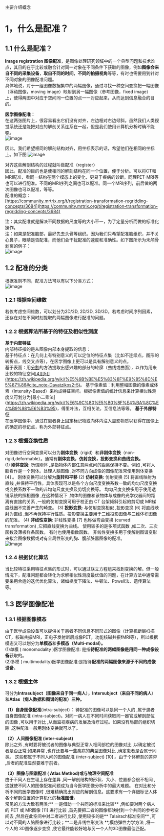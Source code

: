 主要介绍概念

# 1，什么是配准？
## 1.1 什么是配准？
**Image registration 图像配准**，是图像处理研究领域中的一个典型问题和技术难点，其目的在于比较或融合针对同一对象在不同条件下获取的图像，例如**图像会来自不同的采集设备**，**取自不同的时间**，**不同的拍摄视角**等等，有时也需要用到针对不同对象的图像配准问题。  
具体地说，对于一组图像数据集中的两幅图像，通过寻找一种空间变换把一幅图像（浮动图像，moving image）映射到另一幅图像（参考图像，fixed image）上，使得两图中对应于空间同一位置的点一一对应起来，从而达到信息融合的目的。

**医学图像配准：**  
在这两张图片上，很容易看出它们没有对齐，左边相对右边倾斜，虽然我们人类视觉系统还是能把对应的解剖关系连系在一起，但是我们使用计算机分析时确不能够。  
![image](https://github.com/Alexa2077/Preprocessing-of-stroke-MRI-data/assets/59952693/557bd561-76f8-442d-a2d2-8b43d6e6d32a)

因此，我们希望相同的解剖结构对齐，用坐标表示的话，希望他们在相同的坐标上。如下图
![image](https://github.com/Alexa2077/Preprocessing-of-stroke-MRI-data/assets/59952693/832d48ed-47af-4612-9c53-2443c6390773)

对齐这些解剖结构的过程就叫做配准（register）  
因此，配准的目的也是使相同的解剖结构在同一个位置，便于分析。可以将CT和MRI配准，看同一结构在两个模态上的变化，更易于疾病的诊断。同理PET-MRI等也可以进行配准。不同的MRI序列之间也可以配准。同一个MRI序列，前后做的两次图像也可以配准，等等。  
配准的概念：  
[https://community.mrtrix.org/t/registration-transformation-regridding-concepts/3684](https://community.mrtrix.org/t/registration-transformation-regridding-concepts/3684)

注：其实配准就是解决不同数据的尺度等的大小不一，为了定量分析而做的标准化操作。  
注：如果是配准脑部，最好先去头骨等组织。因为我们只希望配准脑组织，并不关心鼻子，眼睛是否配准，而他们会干扰配准的速度和准确性。如下图所示为未颅骨剥离的例子：  
![image](https://github.com/Alexa2077/Preprocessing-of-stroke-MRI-data/assets/59952693/d2f2e2dd-e99a-4c43-9580-58d3aed8d323)
  
## 1.2 配准的分类  
根据准则不同，配准方法可以有以下分类方式：  
![image](https://github.com/Alexa2077/Preprocessing-of-stroke-MRI-data/assets/59952693/e0d37909-775b-45f4-964c-aca6901f2d4b)
  
### 1.2.1 根据空间维数  
若仅考虑空间维数，可以划分为2D/2D, 2D/3D, 3D/3D。若考虑时间序列因素，还存在对在不同时刻提取的两幅图像进行配准的问题。  
### 1.2.2 根据算法所基于的特征及相似性测度
**基于内部特征**  
内部特征指的是从图像内部本身提取的信息：  
基于特征点：在几何上有特别意义的可以定位的特征点集（比如不连续点，图形的转折点，线交叉点等），在医学图像上更可以是具有解剖意义的点。  
基于表面：用[分割](https://zh.wikipedia.org/wiki/%E5%9B%BE%E5%83%8F%E5%88%86%E5%89%B2)的方法提取出感兴趣的部分的轮廓（曲线或曲面），以作为用来比较的特征空间[[4][[5]] 
 (https://zh.wikipedia.org/wiki/%E5%9B%BE%E5%83%8F%E9%85%8D%E5%87%86#cite_note-Davatzikos2-5)](https://zh.wikipedia.org/wiki/%E5%9B%BE%E5%83%8F%E9%85%8D%E5%87%86#cite_note-Davatzikos-4)。
基于像素值：利用整幅图像的像素或体素（Intensity-Based）来构成特征空间。根据像素值的统计信息来计算相似性测度又可划分为[最小二乘法] 
 (https://zh.wikipedia.org/wiki/%E6%9C%80%E5%B0%8F%E4%BA%8C%E4%B9%98%E6%B3%95)，傅里叶法，互相关法，互信息法等等。
**基于外部特征**  
在医学图像中，通过在患者身上固定标记物或向体内注入显影物质以获得在图像上的确定的标记点，称为外部特征点。  


### 1.2.3 根据变换性质  
对图像进行空间变换可以分为**刚体变换**（rigid）和**非刚体变换**（non-rigid,deformable）。通常有**刚体变换，仿射变换，投影变换和曲线变换。**  
 (1) **刚体变换**: 所谓刚体 ,是指物体内部任意两点间的距离保持不变。例如 ,可将人脑看作是一个刚体。处理人脑图像 ,对不同方向成像的图像配准常使用刚体变换 [4] 。 刚体变换可以分解为**旋转和平移**
 (2) **仿射变换:** 仿射变换 [5] 将直线映射为直线 ,并保持平行性。具体表现可以是各个方向尺度变换系数一致的均匀尺度变换或变换系数不一致的非均匀尺度变换及剪切变换等。 均匀尺度变换多用于使用透镜系统的照相图像 ,在这种情况下 ,物体的图像和该物体与成像的光学仪器间的距离有直接的关系 ,一般的仿射变换可用于校正由 CT 台架倾斜引起的剪切或 MR梯度线圈不完善产生的畸变。
 (3) **投影变换**: 与仿射变换相似 ,投影变换 [6] 将直线映射为直线 ,但不再保持平行性质。投影变换主要用于二维投影图像与三维体积图像的配准。
 (4) **非线性变换**: 非线性变换 [7] 也称做弯曲变换 (curved transformation) ,它把直线变换为曲线。 使用较多的是多项式函数 ,如二次、三次函数及薄板样条函数。 有时也使用指数函数。 非线性变换多用于使解剖图谱变形来拟合图像数据或对有全局性形变的胸、腹部脏器图像的配准。  
![image](https://github.com/Alexa2077/Preprocessing-of-stroke-MRI-data/assets/59952693/edfdc9e8-b89a-4b05-b9bf-0f479db6f29a)


### 1.2.4 根据优化算法
当比较特征采用特征点集的形式时，可以通过联立方程组来找到变换的解。但一般情况下，配准问题都会转化为求解相似性测度最优值的问题，在计算方法中通常需要采用合适的迭代优化算法，诸如梯度下降法、牛顿法、Powell法、遗传算法等。
## 1.3 医学图像配准
### 1.3.1 根据图像模态
由于医学成像设备可以提供关于患者不同信息不同形式的图像（计算机断层扫描CT，核磁共振MRI，正电子发射断层成像PET，功能核磁共振fMRI等），所以根据模态又可以划分为**单模态**和**多模态（Multi-modal）。**  
  (1)单模 ( monomodality )医学图像配准: 是指**待配准的两幅图像是用同一种成像设备**获取的。  
  (2)多模 ( multimodality)医学图像配准:是指待**配准的两幅图像来源于不同的成像设备**。  

### 1.3.2 根据主体    
可分为**Intrasubject（图像来自于同一病人**）**，Intersubject（来自不同的病人**）和**Atlas（病人数据和图谱的配准）三种。**  

**（1）自身图像配准**(intra-subject)**：**
待配准的图像可以是同一个人的 ,属于患者自身图像配准 (intra-subject)。对同一病人在不同时间获取同一器官或解剖部位的图像 ,可以用于对比 ,从而监视疾病的发展及治疗过程。如果没有局部的组织切除 ,这种配准一般用刚体变换就可以了。

**（2）人间图像配准 (inter-subject)**  
除此之外 ,有时要将被试者的图像与典型正常人相同部位的图像对比 ,以确定被试者是否正常;如果异常 ,也许还要与一些疾病的典型图像对比 ,确定患者是否属于同类。 这些都属于不同人间的图像配准 (inter-subject) [10] 。由于个体解剖的差异 ,后者的配准显然要难于前者。  

**（3）图像与图谱配准 ( Atlas Method)或与物理空间配准**  
由于不同人在生理上存在差异 ,同一解剖结构的形状、大小、位置都会很不相同 ,这就使不同人的图像配准问题成为当今医学图像分析中的最大难题。 在对比和分析不同的医学图像时 ,很难精确找出对应的解剖信息。这要求有一个详细标记人体各个解剖位置的计算机化的**标准图谱**。  
 常见的方法大致有两类:** 一是借助一个共同的标准来比较** ,例如要对两个病人的 PET 或 MR图像 [11] 进行比较 ,首先要把二者的图像都映射到一个共同的参考空间去 ,然后在此空间中对二者进行比较 ,使用较多的是** Talairach标准空间** ,可以对不同的人脑图像进行比较；**二是非线性形变法 **,模仿弹性力学方法 ,将一个人的 3D图像逐步变换 ,使它最终能较好地与另一个人的3D图像最佳匹配。
